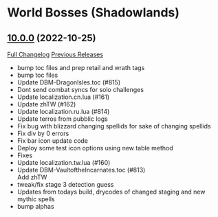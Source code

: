 # <DBM> World Bosses (Shadowlands)

## [10.0.0](https://github.com/DeadlyBossMods/DBM-Retail/tree/10.0.0) (2022-10-25)
[Full Changelog](https://github.com/DeadlyBossMods/DBM-Retail/compare/9.2.37...10.0.0) [Previous Releases](https://github.com/DeadlyBossMods/DBM-Retail/releases)

- bump toc files and prep retail and wrath tags  
- bump toc files  
- Update DBM-DragonIsles.toc (#815)  
- Dont send combat syncs for solo challenges  
- Update localization.cn.lua (#161)  
- Update zhTW (#162)  
- Update localization.ru.lua (#814)  
- Update terros from pubblic logs  
- Fix bug with blizzard changing spellids for sake of changing spellids  
- Fix div by 0 errors  
- Fix bar icon update code  
- Deploy some test icon options using new table method  
- Fixes  
- Update localization.tw.lua (#160)  
- Update DBM-VaultoftheIncarnates.toc (#813)  
    Add zhTW  
- tweak/fix stage 3 detection guess  
- Updates from todays build, drycodes of changed staging and new mythic spells  
- bump alphas  

